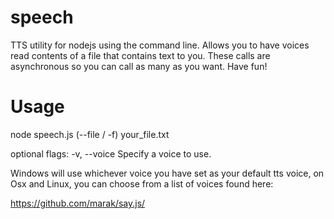 speech
======

TTS utility for nodejs using the command line. Allows you to have voices read contents of a file that contains text to you. These calls are asynchronous so you can call as many as you want. Have fun!

Usage
======

node speech.js (--file / -f) your_file.txt

optional flags:
-v, --voice       Specify a voice to use.

Windows will use whichever voice you have set as your default tts voice, on Osx and Linux, you can choose from a list of voices found here:

https://github.com/marak/say.js/
